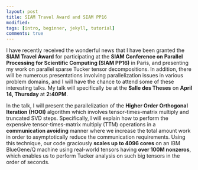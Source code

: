 ```yaml
---
layout: post
title: SIAM Travel Award and SIAM PP16
modified:
tags: [intro, beginner, jekyll, tutorial]
comments: true
---
```


I have recently received the wonderful news that I have been granted the **SIAM Travel Award** for participating at the
**SIAM Conference on Parallel Processing for Scientific Computing (SIAM PP16)** in Paris, and presenting my work on
parallel sparse Tucker tensor decompositions. 
In addition, there will be numerous presentations involving parallelization issues in various problem domains, and I
will have the chance to attend some of these interesting talks. 
My talk will specifically be at the **Salle des Theses** on **April 14, Thursday** at **2:40PM**.

In the talk, I will present the parallelization of the **Higher Order Orthogonal Iteration (HOOI)** algorithm which involves 
tensor-times-matrix multiply and truncated SVD steps.
Specifically, I will explain how to perform the expensive tensor-times-matrix multiply (TTM) operations in a
**communication avoiding** manner where we increase the total amount work in order to asymptotically reduce the
communication requirements.
Using this technique, our code graciously **scales up to 4096 cores** on an IBM BlueGene/Q machine using real-world tensors
having **over 100M nonzeros**, which enables us to perform Tucker analysis on such big tensors in the order of seconds.
